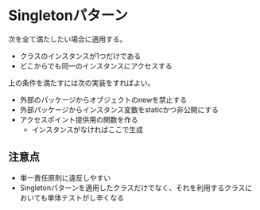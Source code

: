 # Singletonパターン
次を全て満たしたい場合に適用する。
- クラスのインスタンスが1つだけである
- どこからでも同一のインスタンスにアクセスする

上の条件を満たすには次の実装をすればよい。
- 外部のパッケージからオブジェクトのnewを禁止する
- 外部パッケージからインスタンス変数をstaticかつ非公開にする
- アクセスポイント提供用の関数を作る
    - インスタンスがなければここで生成

## 注意点
- 単一責任原則に違反しやすい
- Singletonパターンを適用したクラスだけでなく、それを利用するクラスにおいても単体テストがし辛くなる